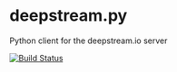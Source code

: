 # deepstream.py 

Python client for the deepstream.io server

[![Build Status](https://travis-ci.org/AlexBHarley/deepstream.py.svg?branch=master)](https://travis-ci.org/AlexBHarley/deepstream.py)
